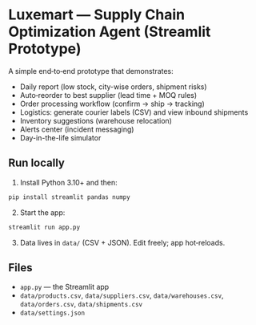 
# Luxemart — Supply Chain Optimization Agent (Streamlit Prototype)

A simple end‑to‑end prototype that demonstrates:
- Daily report (low stock, city-wise orders, shipment risks)
- Auto‑reorder to best supplier (lead time + MOQ rules)
- Order processing workflow (confirm → ship → tracking)
- Logistics: generate courier labels (CSV) and view inbound shipments
- Inventory suggestions (warehouse relocation)
- Alerts center (incident messaging)
- Day-in-the-life simulator

## Run locally
1) Install Python 3.10+ and then:
```bash
pip install streamlit pandas numpy
```
2) Start the app:
```bash
streamlit run app.py
```
3) Data lives in `data/` (CSV + JSON). Edit freely; app hot‑reloads.

## Files
- `app.py` — the Streamlit app
- `data/products.csv`, `data/suppliers.csv`, `data/warehouses.csv`, `data/orders.csv`, `data/shipments.csv`
- `data/settings.json`
